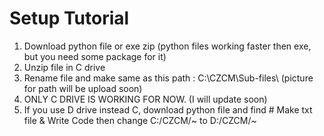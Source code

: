 # Setup Tutorial

1. Download python file or exe zip (python files working faster then exe, but you need some package for it)
2. Unzip file in C drive
3. Rename file and make same as this path : C:\CZCM\Sub-files\ (picture for path will be upload soon)
4. ONLY C DRIVE IS WORKING FOR NOW. (I will update soon)
5. If you use D drive instead C, download python file and find # Make txt file & Write Code then change C:/CZCM/~ to D:/CZCM/~

